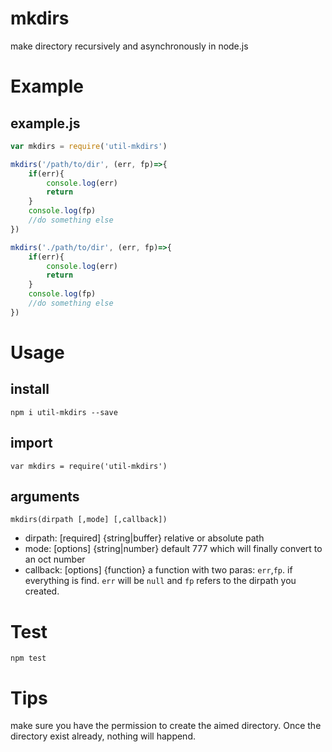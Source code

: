 # mkdirs
make directory recursively and asynchronously in node.js

# Example
## example.js
```js
var mkdirs = require('util-mkdirs')

mkdirs('/path/to/dir', (err, fp)=>{
    if(err){
        console.log(err)
        return
    }
    console.log(fp)
    //do something else
})

mkdirs('./path/to/dir', (err, fp)=>{
    if(err){
        console.log(err)
        return
    }
    console.log(fp)
    //do something else
})
```
# Usage
## install
    npm i util-mkdirs --save

## import
    var mkdirs = require('util-mkdirs')

## arguments
    mkdirs(dirpath [,mode] [,callback])
- dirpath: [required] {string|buffer} relative or absolute path 
- mode: [options]  {string|number} default 777 which will finally convert to an oct number
- callback: [options] {function} a function with two paras: `err`,`fp`. if everything is find. `err` will be `null` and `fp` refers to the dirpath you created.

# Test
    npm test

# Tips
make sure you have the permission to create the aimed directory. Once the directory exist already, nothing will happend.

